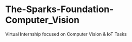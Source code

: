 # The-Sparks-Foundation-Computer_Vision
Virtual Internship focused on Computer Vision &amp; IoT Tasks 
